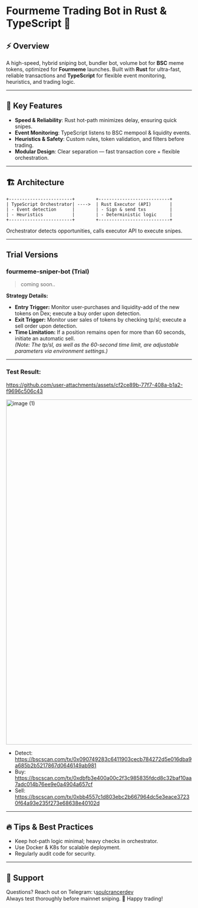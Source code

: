 # Fourmeme Trading Bot in Rust & TypeScript 🚀

## ⚡ Overview
A high-speed, hybrid sniping bot, bundler bot, volume bot for **BSC** meme tokens, optimized for **Fourmeme** launches. Built with **Rust** for ultra-fast, reliable transactions and **TypeScript** for flexible event monitoring, heuristics, and trading logic.

---

## 🚀 Key Features

- **Speed & Reliability**: Rust hot-path minimizes delay, ensuring quick snipes.
- **Event Monitoring**: TypeScript listens to BSC mempool & liquidity events.
- **Heuristics & Safety**: Custom rules, token validation, and filters before trading.
- **Modular Design**: Clear separation — fast transaction core + flexible orchestration.

---

## 🏗️ Architecture

```plaintext
+------------------------+        +---------------------------+
| TypeScript Orchestrator| ---->  | Rust Executor (API)       |
| - Event detection      |        | - Sign & send txs         |
| - Heuristics           |        | - Deterministic logic     |
+------------------------+        +---------------------------+
```

Orchestrator detects opportunities, calls executor API to execute snipes.

---
## Trial Versions

### **fourmeme-sniper-bot (Trial)**  
> coming soon..

**Strategy Details:**
- **Entry Trigger:** Monitor user-purchases and liquidity-add of the new tokens on Dex; execute a buy order upon detection.
- **Exit Trigger:** Monitor user sales of tokens by checking tp/sl; execute a sell order upon detection.
- **Time Limitation:** If a position remains open for more than 60 seconds, initiate an automatic sell.  
*(Note: The tp/sl, as well as the 60-second time limit, are adjustable parameters via environment settings.)*
---
### Test Result: 


https://github.com/user-attachments/assets/cf2ce89b-77f7-408a-b1a2-f9696c506c43


<img width="941" height="936" alt="image (1)" src="https://github.com/user-attachments/assets/06a97e31-94d3-4367-b3b0-9b943a12b226" />

- Detect: https://bscscan.com/tx/0x090749283c6411903cecb784272d5e016dba9a685b2b5217867d0646149ab981
- Buy: https://bscscan.com/tx/0xdbfb3e400a00c2f3c985835fdcd8c32baf10aa7adc014b76ee9e0a4904a657cf
- Sell: https://bscscan.com/tx/0xbb4557c1d803ebc2b667964dc5e3eace37230f64a93e235f273e68638e40102d
---
## 🔥 Tips & Best Practices
- Keep hot-path logic minimal; heavy checks in orchestrator.
- Use Docker & K8s for scalable deployment.
- Regularly audit code for security.

---

## 🤝 Support
Questions? Reach out on Telegram: 📞[soulcrancerdev](https://t.me/soulcrancerdev)  
Always test thoroughly before mainnet sniping. 🚀 Happy trading!
